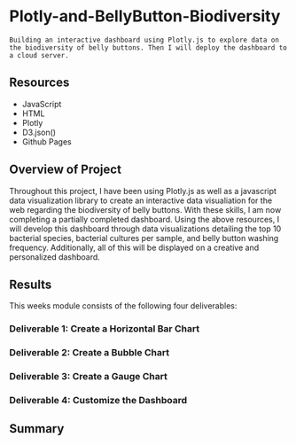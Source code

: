 # Plotly-and-BellyButton-Biodiversity
`Building an interactive dashboard using Plotly.js to explore data on the biodiversity of belly buttons. Then I will deploy the dashboard to a cloud server.`

## Resources
- JavaScript
- HTML
- Plotly
- D3.json()
- Github Pages

## Overview of Project

Throughout this project, I have been using Plotly.js as well as a javascript data visualization library to create an interactive data visualiation for the web regarding the biodiversity of belly buttons. With these skills, I am now completing a partially completed dashboard. Using the above resources, I will develop this dashboard through data visualizations detailing the top 10 bacterial species, bacterial cultures per sample, and belly button washing frequency. Additionally, all of this will be displayed on a creative and personalized dashboard. 

## Results

This weeks module consists of the following four deliverables:

### Deliverable 1: Create a Horizontal Bar Chart

### Deliverable 2: Create a Bubble Chart

### Deliverable 3: Create a Gauge Chart

### Deliverable 4: Customize the Dashboard

## Summary
